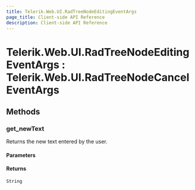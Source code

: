 ```yaml
---
title: Telerik.Web.UI.RadTreeNodeEditingEventArgs
page_title: Client-side API Reference
description: Client-side API Reference
---
```


# Telerik.Web.UI.RadTreeNodeEditingEventArgs : Telerik.Web.UI.RadTreeNodeCancelEventArgs

## Methods

### get_newText

Returns the new text entered by the user. 

#### Parameters

#### Returns

`String` 